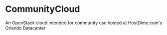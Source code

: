 # CommunityCloud

An OpenStack cloud intended for community use hosted at HostDime.com's Orlando Datacenter
